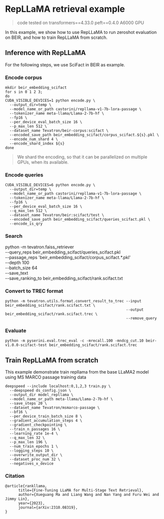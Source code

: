 # RepLLaMA retrieval example

> code tested on transformers==4.33.0 peft==0.4.0 A6000 GPU

In this example, we show how to use RepLLaMA to run zeroshot evaluation on BEIR, and how to train RepLLaMA from scratch.


## Inference with RepLLaMA
For the following steps, we use SciFact in BEIR as example.

### Encode corpus
```
mkdir beir_embedding_scifact
for s in 0 1 2 3;
do
CUDA_VISIBLE_DEVICES=1 python encode.py \
  --output_dir=temp \
  --model_name_or_path castorini/repllama-v1-7b-lora-passage \
  --tokenizer_name meta-llama/Llama-2-7b-hf \
  --fp16 \
  --per_device_eval_batch_size 16 \
  --p_max_len 512 \
  --dataset_name Tevatron/beir-corpus:scifact \
  --encoded_save_path beir_embedding_scifact/corpus_scifact.${s}.pkl \
  --encode_num_shard 4 \
  --encode_shard_index ${s}
done
```
> We shard the encoding, so that it can be parallelized on multiple GPUs, when its available.

### Encode queries
```
CUDA_VISIBLE_DEVICES=6 python encode.py \
  --output_dir=temp \
  --model_name_or_path castorini/repllama-v1-7b-lora-passage \
  --tokenizer_name meta-llama/Llama-2-7b-hf \
  --fp16 \
  --per_device_eval_batch_size 16 \
  --q_max_len 512 \
  --dataset_name Tevatron/beir:scifact/test \
  --encoded_save_path beir_embedding_scifact/queries_scifact.pkl \
  --encode_is_qry
```

### Search

python -m tevatron.faiss_retriever \
    --query_reps beir_embedding_scifact/queries_scifact.pkl \
    --passage_reps 'beir_embedding_scifact/corpus_scifact.*.pkl' \
    --depth 100 \
    --batch_size 64 \
    --save_text \
    --save_ranking_to beir_embedding_scifact/rank.scifact.txt

### Convert to TREC format
```
python -m tevatron.utils.format.convert_result_to_trec --input beir_embedding_scifact/rank.scifact.txt \
                                                       --output beir_embedding_scifact/rank.scifact.trec \
                                                       --remove_query
```

### Evaluate
```
python -m pyserini.eval.trec_eval -c -mrecall.100 -mndcg_cut.10 beir-v1.0.0-scifact-test beir_embedding_scifact/rank.scifact.trec
```

## Train RepLLaMA from scratch

This example demonstrate train repllama from the base LLaMA2 model using MS MARCO passage training data
```
deepspeed --include localhost:0,1,2,3 train.py \
  --deepspeed ds_config.json \
  --output_dir model_repllama \
  --model_name_or_path meta-llama/Llama-2-7b-hf \
  --save_steps 20 \
  --dataset_name Tevatron/msmarco-passage \
  --bf16 \
  --per_device_train_batch_size 8 \
  --gradient_accumulation_steps 4 \
  --gradient_checkpointing \
  --train_n_passages 16 \
  --learning_rate 1e-4 \
  --q_max_len 32 \
  --p_max_len 196 \
  --num_train_epochs 1 \
  --logging_steps 10 \
  --overwrite_output_dir \
  --dataset_proc_num 32 \
  --negatives_x_device
```


### Citation
```
@article{rankllama,
      title={Fine-Tuning LLaMA for Multi-Stage Text Retrieval}, 
      author={Xueguang Ma and Liang Wang and Nan Yang and Furu Wei and Jimmy Lin},
      year={2023},
      journal={arXiv:2310.08319},
}
```